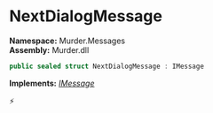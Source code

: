# NextDialogMessage

**Namespace:** Murder.Messages \
**Assembly:** Murder.dll

```csharp
public sealed struct NextDialogMessage : IMessage
```

**Implements:** _[IMessage](../..//Bang/Components/IMessage.html)_



⚡